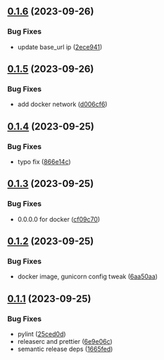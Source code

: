## [0.1.6](https://github.com/rilesdun/peerplays_explorer_ui/compare/v0.1.5...v0.1.6) (2023-09-26)


### Bug Fixes

* update base_url ip ([2ece941](https://github.com/rilesdun/peerplays_explorer_ui/commit/2ece941d203d5c82fbc1c6c84902ba2fdf258bbe))

## [0.1.5](https://github.com/rilesdun/peerplays_explorer_ui/compare/v0.1.4...v0.1.5) (2023-09-26)


### Bug Fixes

* add docker network ([d006cf6](https://github.com/rilesdun/peerplays_explorer_ui/commit/d006cf6a9e32954afcec4344cbc3fbf6bb74effb))

## [0.1.4](https://github.com/rilesdun/peerplays_explorer_ui/compare/v0.1.3...v0.1.4) (2023-09-25)


### Bug Fixes

* typo fix ([866e14c](https://github.com/rilesdun/peerplays_explorer_ui/commit/866e14c4f3ff71dbca2cb6b09a49dc87371865d5))

## [0.1.3](https://github.com/rilesdun/peerplays_explorer_ui/compare/v0.1.2...v0.1.3) (2023-09-25)


### Bug Fixes

* 0.0.0.0 for docker ([cf09c70](https://github.com/rilesdun/peerplays_explorer_ui/commit/cf09c70752ac84c37c432f36d9301b9b2471a7c7))

## [0.1.2](https://github.com/rilesdun/peerplays_explorer_ui/compare/v0.1.1...v0.1.2) (2023-09-25)


### Bug Fixes

* docker image, gunicorn config tweak ([6aa50aa](https://github.com/rilesdun/peerplays_explorer_ui/commit/6aa50aa3793cc0e0a24fca060294782fee1bafc0))

## [0.1.1](https://github.com/rilesdun/peerplays_explorer_ui/compare/v0.1.0...v0.1.1) (2023-09-25)


### Bug Fixes

* pylint ([25ced0d](https://github.com/rilesdun/peerplays_explorer_ui/commit/25ced0d35eff10a3b120d9b41ad12fc560140ad7))
* releaserc and prettier ([6e9e06c](https://github.com/rilesdun/peerplays_explorer_ui/commit/6e9e06c4b72b1dfa7baea811f23c7e0d04a07f0a))
* semantic release deps ([1665fed](https://github.com/rilesdun/peerplays_explorer_ui/commit/1665fedfb0c3a8a8ce6594c2c68c9a346772dcad))
